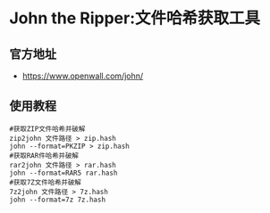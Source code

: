 # John the Ripper:文件哈希获取工具
## 官方地址
- <https://www.openwall.com/john/>

## 使用教程
```shell
#获取ZIP文件哈希并破解
zip2john 文件路径 > zip.hash
john --format=PKZIP > zip.hash
#获取RAR件哈希并破解
rar2john 文件路径 > rar.hash
john --format=RAR5 rar.hash
#获取7Z文件哈希并破解
7z2john 文件路径 > 7z.hash
john --format=7z 7z.hash
```